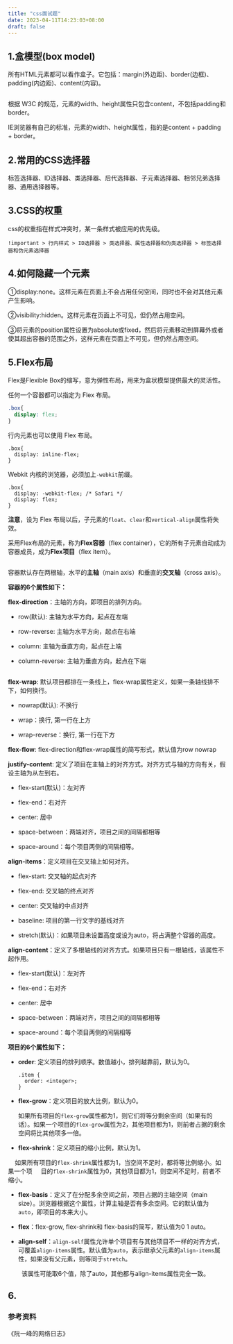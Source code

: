```yaml
---
title: "css面试题"
date: 2023-04-11T14:23:03+08:00
draft: false
---
```


## 1.盒模型(box model)

所有HTML元素都可以看作盒子。它包括：margin(外边距)、border(边框)、padding(内边距)、content(内容)。

![]()

根据 W3C 的规范，元素的width、height属性只包含content，不包括padding和border。

IE浏览器有自己的标准，元素的width、height属性，指的是content + padding + border。

## 2.常用的CSS选择器

标签选择器、ID选择器、类选择器、后代选择器、子元素选择器、相邻兄弟选择器、通用选择器等。

## 3.CSS的权重

css的权重指在样式冲突时，某一条样式被应用的优先级。

`!important > 行内样式 > ID选择器 > 类选择器、属性选择器和伪类选择器 > 标签选择器和伪元素选择器`

## 4.如何隐藏一个元素

①display:none。这样元素在页面上不会占用任何空间，同时也不会对其他元素产生影响。

②visibility:hidden。这样元素在页面上不可见，但仍然占用空间。

③将元素的position属性设置为absolute或fixed，然后将元素移动到屏幕外或者使其超出容器的范围之外，这样元素在页面上不可见，但仍然占用空间。

## 5.Flex布局

Flex是Flexible Box的缩写，意为弹性布局，用来为盒状模型提供最大的灵活性。

任何一个容器都可以指定为 Flex 布局。

```css
.box{
  display: flex;
} 
```

行内元素也可以使用 Flex 布局。

```
.box{
  display: inline-flex;
}
```

 Webkit 内核的浏览器，必须加上`-webkit`前缀。

```
.box{
  display: -webkit-flex; /* Safari */
  display: flex;
}
```

**注意**，设为 Flex 布局以后，子元素的`float`、`clear`和`vertical-align`属性将失效。

采用Flex布局的元素，称为**Flex容器**（flex container），它的所有子元素自动成为容器成员，成为**Flex项目**（flex item）。

![]()

容器默认存在两根轴，水平的**主轴**（main axis）和垂直的**交叉轴**（cross axis）。

**容器的6个属性如下：**

**flex-direction**：主轴的方向，即项目的排列方向。

- row(默认): 主轴为水平方向，起点在左端

- row-reverse: 主轴为水平方向，起点在右端

- column: 主轴为垂直方向，起点在上端

- column-reverse: 主轴为垂直方向，起点在下端

![]()

**flex-wrap**: 默认项目都排在一条线上，flex-wrap属性定义，如果一条轴线排不下，如何换行。

- nowrap(默认): 不换行

- wrap：换行, 第一行在上方

- wrap-reverse：换行, 第一行在下方

**flex-flow**: flex-direction和flex-wrap属性的简写形式，默认值为row nowrap

**justify-content**: 定义了项目在主轴上的对齐方式。对齐方式与轴的方向有关，假设主轴为从左到右。

- flex-start(默认)：左对齐

- flex-end：右对齐

- center: 居中

- space-between：两端对齐，项目之间的间隔都相等

- space-around：每个项目两侧的间隔相等。

**align-items**：定义项目在交叉轴上如何对齐。

- flex-start: 交叉轴的起点对齐

- flex-end: 交叉轴的终点对齐

- center: 交叉轴的中点对齐

- baseline: 项目的第一行文字的基线对齐

- stretch(默认)：如果项目未设置高度或设为auto，将占满整个容器的高度。

**align-content**：定义了多根轴线的对齐方式。如果项目只有一根轴线，该属性不起作用。

- flex-start(默认)：左对齐

- flex-end：右对齐

- center: 居中

- space-between：两端对齐，项目之间的间隔都相等

- space-around：每个项目两侧的间隔相等

**项目的6个属性如下：**

- **order**: 定义项目的排列顺序。数值越小，排列越靠前，默认为0。
  
  ```
  .item {
    order: <integer>;
  }
  ```

- **flex-grow**：定义项目的放大比例，默认为0。
  
  如果所有项目的`flex-grow`属性都为1，则它们将等分剩余空间（如果有的话）。如果一个项目的`flex-grow`属性为2，其他项目都为1，则前者占据的剩余空间将比其他项多一倍。

- **flex-shrink**：定义项目的缩小比例，默认为1。

    如果所有项目的`flex-shrink`属性都为1，当空间不足时，都将等比例缩小。如果一个项          目的`flex-shrink`属性为0，其他项目都为1，则空间不足时，前者不缩小。

- **flex-basis**：定义了在分配多余空间之前，项目占据的主轴空间（main size）。浏览器根据这个属性，计算主轴是否有多余空间。它的默认值为`auto`，即项目的本来大小。

- **flex**：flex-grow, flex-shrink和 flex-basis的简写，默认值为0 1 auto。

- **align-self**：`align-self`属性允许单个项目有与其他项目不一样的对齐方式，可覆盖`align-items`属性。默认值为`auto`，表示继承父元素的`align-items`属性，如果没有父元素，则等同于`stretch`。

        该属性可能取6个值，除了auto，其他都与align-items属性完全一致。

## 6.

### 参考资料

《阮一峰的网络日志》
